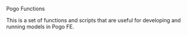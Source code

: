 Pogo Functions

This is a set of functions and scripts that are useful for developing and running models in
Pogo FE.